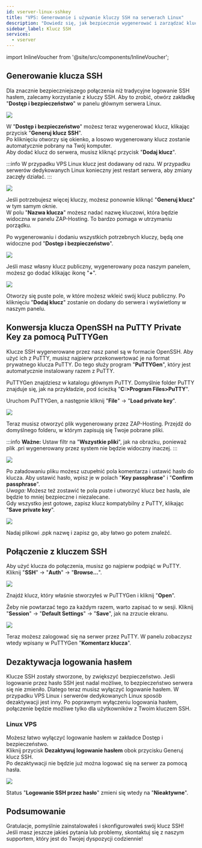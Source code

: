 ```yaml
---
id: vserver-linux-sshkey
title: "VPS: Generowanie i używanie kluczy SSH na serwerach Linux"
description: "Dowiedz się, jak bezpiecznie wygenerować i zarządzać kluczami SSH na swoim serwerze Linux, aby zwiększyć bezpieczeństwo połączenia i kontrolę → Sprawdź teraz"
sidebar_label: Klucz SSH
services:
  - vserver
---
```


import InlineVoucher from '@site/src/components/InlineVoucher';

## Generowanie klucza SSH

Dla znacznie bezpieczniejszego połączenia niż tradycyjne logowanie SSH hasłem, zalecamy korzystanie z kluczy SSH. Aby to zrobić, otwórz zakładkę "**Dostęp i bezpieczeństwo**" w panelu głównym serwera Linux.

![](https://screensaver01.zap-hosting.com/index.php/s/wJCtHY44dYiYoqX/preview)

W "**Dostęp i bezpieczeństwo**" możesz teraz wygenerować klucz, klikając przycisk "**Generuj klucz SSH**".  
Po kliknięciu otworzy się okienko, a losowo wygenerowany klucz zostanie automatycznie pobrany na Twój komputer.  
Aby dodać klucz do serwera, musisz kliknąć przycisk "**Dodaj klucz**".

:::info
W przypadku VPS Linux klucz jest dodawany od razu. W przypadku serwerów dedykowanych Linux konieczny jest restart serwera, aby zmiany zaczęły działać.
:::

<InlineVoucher />

![](https://screensaver01.zap-hosting.com/index.php/s/GsER3sNYWYj8t7y/preview)

Jeśli potrzebujesz więcej kluczy, możesz ponownie kliknąć "**Generuj klucz**" w tym samym oknie.  
W polu "**Nazwa klucza**" możesz nadać nazwę kluczowi, która będzie widoczna w panelu ZAP-Hosting. To bardzo pomaga w utrzymaniu porządku.

Po wygenerowaniu i dodaniu wszystkich potrzebnych kluczy, będą one widoczne pod "**Dostęp i bezpieczeństwo**".

![](https://screensaver01.zap-hosting.com/index.php/s/5yjACdnpyiw6E97/preview)

Jeśli masz własny klucz publiczny, wygenerowany poza naszym panelem, możesz go dodać klikając ikonę "**+**".

![](https://screensaver01.zap-hosting.com/index.php/s/H75CCTe5tTonn8y/preview)

Otworzy się puste pole, w które możesz wkleić swój klucz publiczny. Po kliknięciu "**Dodaj klucz**" zostanie on dodany do serwera i wyświetlony w naszym panelu.

## Konwersja klucza OpenSSH na PuTTY Private Key za pomocą PuTTYGen

Klucze SSH wygenerowane przez nasz panel są w formacie OpenSSH. Aby użyć ich z PuTTY, musisz najpierw przekonwertować je na format prywatnego klucza PuTTY. Do tego służy program "**PuTTYGen**", który jest automatycznie instalowany razem z PuTTY.

PuTTYGen znajdziesz w katalogu głównym PuTTY. Domyślnie folder PuTTY znajduje się, jak na przykładzie, pod ścieżką "**C:>Program Files>PuTTY**".

Uruchom PuTTYGen, a następnie kliknij "**File**" -> "**Load private key**".

![](https://screensaver01.zap-hosting.com/index.php/s/KNeiG7eWpWateDz/preview)

Teraz musisz otworzyć plik wygenerowany przez ZAP-Hosting. Przejdź do domyślnego folderu, w którym zapisują się Twoje pobrane pliki.

:::info
**Ważne:** Ustaw filtr na "**Wszystkie pliki**", jak na obrazku, ponieważ plik .pri wygenerowany przez system nie będzie widoczny inaczej.
:::

![](https://screensaver01.zap-hosting.com/index.php/s/WQfWN264pJPKWYX/preview)

Po załadowaniu pliku możesz uzupełnić pola komentarza i ustawić hasło do klucza. Aby ustawić hasło, wpisz je w polach "**Key passphrase**" i "**Confirm passphrase**".  
*Uwaga:* Możesz też zostawić te pola puste i utworzyć klucz bez hasła, ale będzie to mniej bezpieczne i niezalecane.  
Gdy wszystko jest gotowe, zapisz klucz kompatybilny z PuTTY, klikając "**Save private key**".

![](https://screensaver01.zap-hosting.com/index.php/s/N4dKc86M95yYbtK/preview)

Nadaj plikowi .ppk nazwę i zapisz go, aby łatwo go potem znaleźć.

## Połączenie z kluczem SSH

Aby użyć klucza do połączenia, musisz go najpierw podpiąć w PuTTY. Kliknij "**SSH**" -> "**Auth**" -> "**Browse...**".

![](https://screensaver01.zap-hosting.com/index.php/s/3BJ7NaG2AemGSZt/preview)

Znajdź klucz, który właśnie stworzyłeś w PuTTYGen i kliknij "**Open**".

Żeby nie powtarzać tego za każdym razem, warto zapisać to w sesji. Kliknij "**Session**" -> "**Default Settings**" -> "**Save**", jak na zrzucie ekranu.

![](https://screensaver01.zap-hosting.com/index.php/s/zENfY7DBZk85mMa/preview)

Teraz możesz zalogować się na serwer przez PuTTY. W panelu zobaczysz wtedy wpisany w PuTTYGen "**Komentarz klucza**".

## Dezaktywacja logowania hasłem

Klucze SSH zostały stworzone, by zwiększyć bezpieczeństwo. Jeśli logowanie przez hasło SSH jest nadal możliwe, to bezpieczeństwo serwera się nie zmieniło. Dlatego teraz musisz wyłączyć logowanie hasłem. W przypadku VPS Linux i serwerów dedykowanych Linux sposób dezaktywacji jest inny. Po poprawnym wyłączeniu logowania hasłem, połączenie będzie możliwe tylko dla użytkowników z Twoim kluczem SSH.

### Linux VPS

Możesz łatwo wyłączyć logowanie hasłem w zakładce Dostęp i bezpieczeństwo.  
Kliknij przycisk **Dezaktywuj logowanie hasłem** obok przycisku Generuj klucz SSH.  
Po dezaktywacji nie będzie już można logować się na serwer za pomocą hasła.

![](https://screensaver01.zap-hosting.com/index.php/s/jd9NiypwxgpeMGe/preview)

Status "**Logowanie SSH przez hasło**" zmieni się wtedy na "**Nieaktywne**".

## Podsumowanie

Gratulacje, pomyślnie zainstalowałeś i skonfigurowałeś swój klucz SSH! Jeśli masz jeszcze jakieś pytania lub problemy, skontaktuj się z naszym supportem, który jest do Twojej dyspozycji codziennie!

<InlineVoucher />
